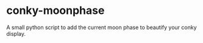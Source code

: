 # conky-moonphase
A small python script to add the current moon phase to beautify your conky display.
